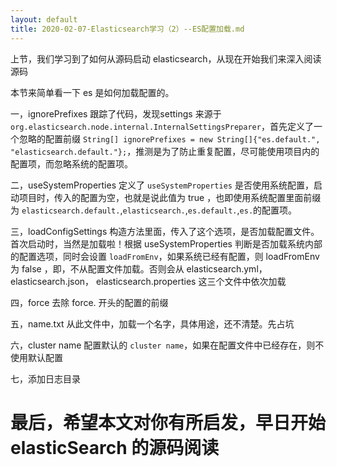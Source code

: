 ```yaml
---
layout: default
title: 2020-02-07-Elasticsearch学习（2）--ES配置加载.md
---
```

上节，我们学习到了如何从源码启动 elasticsearch，从现在开始我们来深入阅读源码

本节来简单看一下 es 是如何加载配置的。

一，ignorePrefixes 
跟踪了代码，发现settings 来源于 `org.elasticsearch.node.internal.InternalSettingsPreparer`，首先定义了一个忽略的配置前缀 `String[] ignorePrefixes = new String[]{"es.default.", "elasticsearch.default."};`，推测是为了防止重复配置，尽可能使用项目内的配置项，而忽略系统的配置项。

二，useSystemProperties
定义了 `useSystemProperties` 是否使用系统配置，启动项目时，传入的配置为空，也就是说此值为 true ，也即使用系统配置里面前缀为 `elasticsearch.default.`,`elasticsearch.`,`es.default.`,`es.`的配置项。

三，loadConfigSettings
构造方法里面，传入了这个选项，是否加载配置文件。首次启动时，当然是加载啦！根据 useSystemProperties 判断是否加载系统内部的配置选项，同时会设置 `loadFromEnv`，如果系统已经有配置，则 loadFromEnv 为 false ，即，不从配置文件加载。否则会从 elasticsearch.yml，elasticsearch.json， elasticsearch.properties 这三个文件中依次加载

四，force
去除 force. 开头的配置的前缀

五，name.txt
从此文件中，加载一个名字，具体用途，还不清楚。先占坑

六，cluster name
配置默认的 `cluster name`，如果在配置文件中已经存在，则不使用默认配置

七，添加日志目录


最后，希望本文对你有所启发，早日开始elasticSearch 的源码阅读
=